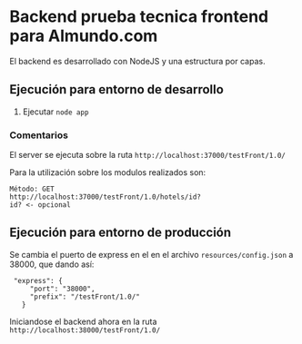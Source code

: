 # Backend prueba tecnica frontend para Almundo.com
 
 El backend es desarrollado con NodeJS y una estructura por capas.
 
 ## Ejecución para entorno de desarrollo
 
 1. Ejecutar `node app`
 
 ### Comentarios
 
 El server se ejecuta sobre la ruta `http://localhost:37000/testFront/1.0/`
 
 Para la utilización sobre los modulos realizados son:
    
    Método: GET
    http://localhost:37000/testFront/1.0/hotels/id?
    id? <- opcional
 
 ## Ejecución para entorno de producción
 
 Se cambia el puerto de express en el en el archivo `resources/config.json` a 38000, que dando así:
 
     "express": {
         "port": "38000",
         "prefix": "/testFront/1.0/"
       } 
 
 Iniciandose el backend ahora en la ruta `http://localhost:38000/testFront/1.0/`